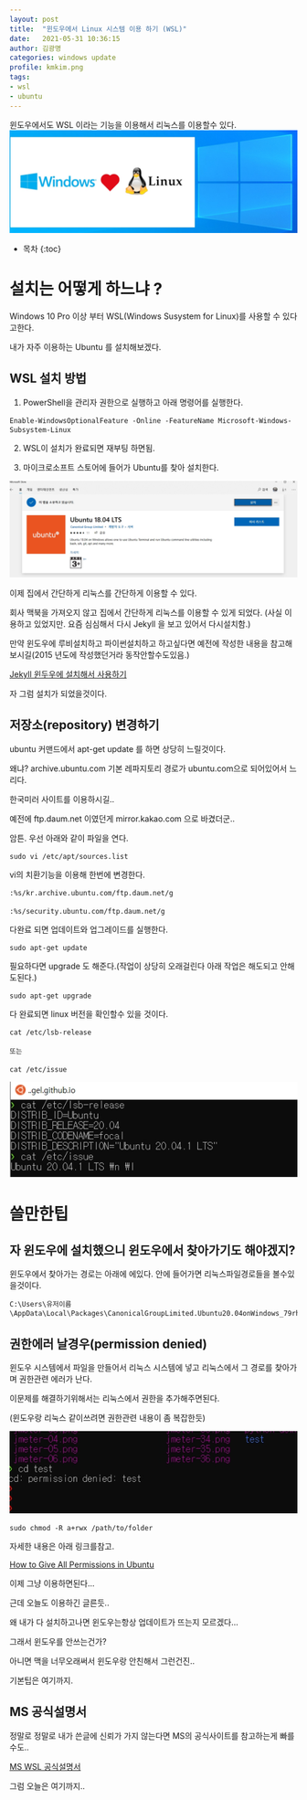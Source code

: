 ```yaml
---
layout: post
title:  "윈도우에서 Linux 시스템 이용 하기 (WSL)"
date:   2021-05-31 10:36:15
author: 김광명
categories: windows update
profile: kmkim.png
tags:
- wsl
- ubuntu
---
```


윈도우에서도 WSL 이라는 기능을 이용해서 리눅스를 이용할수 있다. 
![wsl-ubuntu-00.jpg](/assets/images/2021-05-31/wsl-ubuntu-00.jpg)

* 목차
{:toc}

# 설치는 어떻게 하느냐 ?

Windows 10 Pro 이상 부터 WSL(Windows Susystem for Linux)를 사용할 수 있다고한다.

내가 자주 이용하는 Ubuntu 를 설치해보겠다.


## WSL 설치 방법

1. PowerShell을 관리자 권한으로 실행하고 아래 명령어를 실행한다.
~~~
Enable-WindowsOptionalFeature -Online -FeatureName Microsoft-Windows-Subsystem-Linux
~~~
2. WSL이 설치가 완료되면 재부팅 하면됨.

3. 마이크로소프트 스토어에 들어가 Ubuntu를 찾아 설치한다.

![wsl-ubuntu-01.jpg](/assets/images/2021-05-31/wsl-ubuntu-01.jpg)

이제 집에서 간단하게 리눅스를 간단하게 이용할 수 있다.

회사 맥북을 가져오지 않고 집에서 간단하게 리눅스를 이용할 수 있게 되었다.
 (사실 이용하고 있었지만. 요즘 심심해서 다시 Jekyll 을 보고 있어서 다시설치함.)

만약 윈도우에 루비설치하고 파이썬설치하고 하고싶다면 예전에 작성한 내용을 참고해보시길(2015 년도에 작성했던거라 동작안할수도있음.)

[Jekyll 윈두우에 설치해서 사용하기](https://xmlangel.github.io/Install-Jekyll-on-Windows/)

자 그럼 설치가 되었을것이다. 

## 저장소(repository) 변경하기

ubuntu 커맨드에서 apt-get update 를 하면 상당히 느릴것이다.

왜냐? archive.ubuntu.com 기본 레파지토리 경로가 ubuntu.com으로 되어있어서 느리다.

한국미러 사이트를 이용하시길..

예전에 ftp.daum.net 이였던게 mirror.kakao.com 으로 바겼더군..

암튼. 우선 아래와 같이 파일을 연다.

~~~
sudo vi /etc/apt/sources.list
~~~

vi의 치환기능을 이용해 한번에 변경한다.

~~~
:%s/kr.archive.ubuntu.com/ftp.daum.net/g

:%s/security.ubuntu.com/ftp.daum.net/g
~~~

다완료 되면 업데이트와 업그레이드를 실행한다.

~~~
sudo apt-get update
~~~

필요하다면 upgrade 도 해준다.(작업이 상당히 오래걸린다 아래 작업은 해도되고 안해도된다.)

~~~
sudo apt-get upgrade
~~~

다 완료되면 linux 버전을 확인할수 있을 것이다.

~~~
cat /etc/lsb-release

또는

cat /etc/issue

~~~

![wsl-ubuntu-02.jpg](/assets/images/2021-05-31/wsl-ubuntu-02.jpg)


# 쓸만한팁

## 자 윈도우에 설치했으니 윈도우에서 찾아가기도 해야겠지?

윈도우에서 찾아가는 경로는 아래에 에있다.
안에 들어가면 리눅스파일경로들을 볼수있을것이다.

~~~
C:\Users\유저이름\AppData\Local\Packages\CanonicalGroupLimited.Ubuntu20.04onWindows_79rhkp1fndgsc\LocalState\rootfs
~~~

## 권한에러 날경우(permission denied)

윈도우 시스템에서 파일을 만들어서 리눅스 시스템에 넣고 리눅스에서 그 경로를 찾아가며 권한관련 에러가 난다.

이문제를 해결하기위해서는 리눅스에서 권한을 추가해주면된다.

(윈도우랑 리눅스 같이쓰려면 권한관련 내용이 좀 복잡한듯)

![wsl-ubuntu-03.jpg](/assets/images/2021-05-31/wsl-ubuntu-03.jpg)

~~~
sudo chmod -R a+rwx /path/to/folder 
~~~

자세한 내용은 아래 링크를참고.

[How to Give All Permissions in Ubuntu](https://smallbusiness.chron.com/give-permissions-ubuntu-33174.html)

이제 그냥 이용하면된다...

근데 오늘도 이용하긴 글른듯.. 

왜 내가 다 설치하고나면 윈도우는항상 업데이트가 뜨는지 모르겠다...

그래서 윈도우를 안쓰는건가? 

아니면 맥을 너무오래써서 윈도우랑 안친해서 그런건진.. 

기본팁은 여기까지.


## MS 공식설명서
정말로 정말로 내가 쓴글에 신뢰가 가지 않는다면 MS의 공식사이트를 참고하는게 빠를수도..

[MS WSL 공식설명서 ](https://docs.microsoft.com/ko-kr/windows/wsl/install-win10)

그럼 오늘은 여기까지..